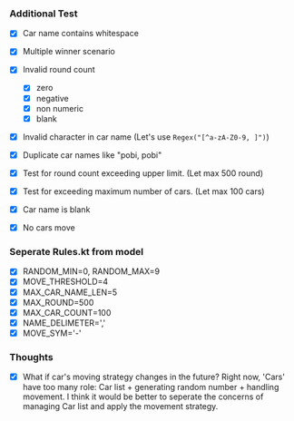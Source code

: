 ### Additional Test
- [x] Car name contains whitespace
- [x] Multiple winner scenario
- [x] Invalid round count
  - [x] zero
  - [x] negative
  - [x] non numeric
  - [x] blank
- [x] Invalid character in car name (Let's use `Regex("[^a-zA-Z0-9, ]")`)
- [x] Duplicate car names like "pobi, pobi"
- [x] Test for round count exceeding upper limit. (Let max 500 round)
- [x] Test for exceeding maximum number of cars. (Let max 100 cars)
- [x] Car name is blank
- [x] No cars move


### Seperate Rules.kt from model
- [x] RANDOM_MIN=0, RANDOM_MAX=9
- [x] MOVE_THRESHOLD=4
- [x] MAX_CAR_NAME_LEN=5
- [x] MAX_ROUND=500
- [x] MAX_CAR_COUNT=100
- [x] NAME_DELIMETER=','
- [x] MOVE_SYM='-'

### Thoughts
- [x] What if car's moving strategy changes in the future? Right now, 'Cars' have too many role: Car list + generating random number + handling movement. I think it would be better to seperate the concerns of managing Car list and apply the movement strategy.  
